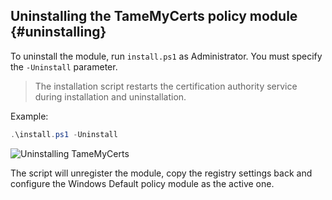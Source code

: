 ## Uninstalling the TameMyCerts policy module {#uninstalling}

To uninstall the module, run `install.ps1` as Administrator. You must specify the `-Uninstall` parameter.

> The installation script restarts the certification authority service during installation and uninstallation.

Example:

```powershell
.\install.ps1 -Uninstall
```

![Uninstalling TameMyCerts](resources/uninstall.png)

The script will unregister the module, copy the registry settings back and configure the Windows Default policy module as the active one.

